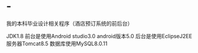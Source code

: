 # -
我的本科毕业设计相关程序（酒店预订系统的前后台）

JDK1.8
前台是使用Android studio3.0 android版本5.0 
后台是使用EclipseJ2EE 服务器Tomcat8.5 
数据库使用MySQL8.0.11
